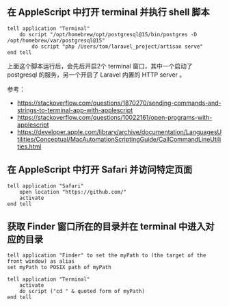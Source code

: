 ## 在 AppleScript 中打开 terminal 并执行 shell 脚本

```applescript
tell application "Terminal"
    do script "/opt/homebrew/opt/postgresql@15/bin/postgres -D /opt/homebrew/var/postgresql@15"
		do script "php /Users/tom/laravel_project/artisan serve"
end tell
```

上面这个脚本运行后，会先后开启2个 terminal 窗口，其中一个启动了 postgresql 的服务，另一个开启了 Laravel 内置的 HTTP server 。

参考：

* https://stackoverflow.com/questions/1870270/sending-commands-and-strings-to-terminal-app-with-applescript
* https://stackoverflow.com/questions/10022161/open-programs-with-applescript
* https://developer.apple.com/library/archive/documentation/LanguagesUtilities/Conceptual/MacAutomationScriptingGuide/CallCommandLineUtilities.html

## 在 AppleScript 中打开 Safari 并访问特定页面

```applescript
tell application "Safari"
    open location "https://github.com/"
    activate
end tell
```

## 获取 Finder 窗口所在的目录并在 terminal 中进入对应的目录

```applescript
tell application "Finder" to set the myPath to (the target of the front window) as alias
set myPath to POSIX path of myPath

tell application "Terminal"
    activate
    do script ("cd " & quoted form of myPath)
end tell
```
